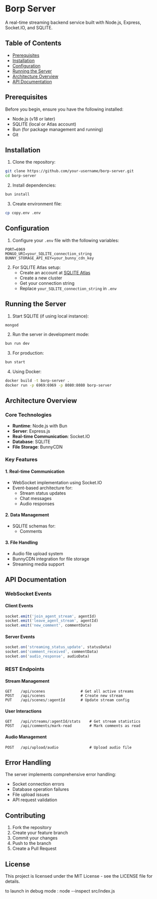 # Borp Server

A real-time streaming backend service built with Node.js, Express, Socket.IO, and SQLITE.

## Table of Contents
- [Prerequisites](#prerequisites)
- [Installation](#installation)
- [Configuration](#configuration)
- [Running the Server](#running-the-server)
- [Architecture Overview](#architecture-overview)
- [API Documentation](#api-documentation)

## Prerequisites

Before you begin, ensure you have the following installed:
- Node.js (v18 or later)
- SQLITE (local or Atlas account)
- Bun (for package management and running)
- Git

## Installation

1. Clone the repository:
```bash
git clone https://github.com/your-username/borp-server.git
cd borp-server
```

2. Install dependencies:
```bash
bun install
```

3. Create environment file:
```bash
cp copy.env .env
```

## Configuration

1. Configure your `.env` file with the following variables:
```env
PORT=6969
MONGO_URI=your_SQLITE_connection_string
BUNNY_STORAGE_API_KEY=your_bunny_cdn_key
```

2. For SQLITE Atlas setup:
   - Create an account at [SQLITE Atlas](https://www.SQLITE.com/cloud/atlas)
   - Create a new cluster
   - Get your connection string
   - Replace `your_SQLITE_connection_string` in `.env`

## Running the Server

1. Start SQLITE (if using local instance):
```bash
mongod
```

2. Run the server in development mode:
```bash
bun run dev
```

3. For production:
```bash
bun start
```

4. Using Docker:
```bash
docker build -t borp-server .
docker run -p 6969:6969 -p 8080:8080 borp-server
```

## Architecture Overview

### Core Technologies
- **Runtime**: Node.js with Bun
- **Server**: Express.js
- **Real-time Communication**: Socket.IO
- **Database**: SQLITE
- **File Storage**: BunnyCDN

### Key Features

#### 1. Real-time Communication
- WebSocket implementation using Socket.IO
- Event-based architecture for:
  - Stream status updates
  - Chat messages
  - Audio responses

#### 2. Data Management
- SQLITE schemas for:
  - Comments


#### 3. File Handling
- Audio file upload system
- BunnyCDN integration for file storage
- Streaming media support

## API Documentation

### WebSocket Events

#### Client Events
```javascript
socket.emit('join_agent_stream', agentId)
socket.emit('leave_agent_stream', agentId)
socket.emit('new_comment', commentData)
```

#### Server Events
```javascript
socket.on('streaming_status_update', statusData)
socket.on('comment_received', commentData)
socket.on('audio_response', audioData)
```

### REST Endpoints

#### Stream Management
```
GET    /api/scenes                # Get all active streams
POST   /api/scenes                # Create new stream
PUT    /api/scenes/:agentId       # Update stream config
```

#### User Interactions
```
GET    /api/streams/:agentId/stats    # Get stream statistics
POST   /api/comments/mark-read        # Mark comments as read
```

#### Audio Management
```
POST   /api/upload/audio              # Upload audio file
```

## Error Handling

The server implements comprehensive error handling:
- Socket connection errors
- Database operation failures
- File upload issues
- API request validation

## Contributing

1. Fork the repository
2. Create your feature branch
3. Commit your changes
4. Push to the branch
5. Create a Pull Request

## License

This project is licensed under the MIT License - see the LICENSE file for details.


to launch in debug mode : node --inspect src/index.js    